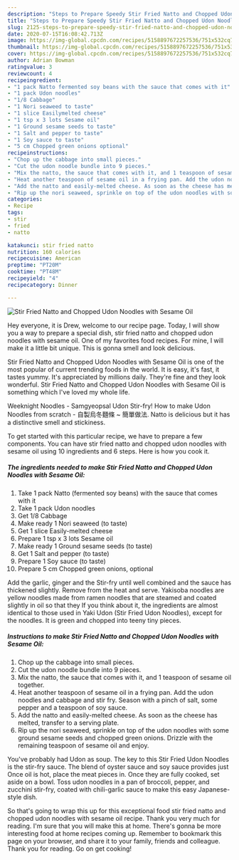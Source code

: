 ```yaml
---
description: "Steps to Prepare Speedy Stir Fried Natto and Chopped Udon Noodles with Sesame Oil"
title: "Steps to Prepare Speedy Stir Fried Natto and Chopped Udon Noodles with Sesame Oil"
slug: 2125-steps-to-prepare-speedy-stir-fried-natto-and-chopped-udon-noodles-with-sesame-oil
date: 2020-07-15T16:08:42.713Z
image: https://img-global.cpcdn.com/recipes/5158897672257536/751x532cq70/stir-fried-natto-and-chopped-udon-noodles-with-sesame-oil-recipe-main-photo.jpg
thumbnail: https://img-global.cpcdn.com/recipes/5158897672257536/751x532cq70/stir-fried-natto-and-chopped-udon-noodles-with-sesame-oil-recipe-main-photo.jpg
cover: https://img-global.cpcdn.com/recipes/5158897672257536/751x532cq70/stir-fried-natto-and-chopped-udon-noodles-with-sesame-oil-recipe-main-photo.jpg
author: Adrian Bowman
ratingvalue: 3
reviewcount: 4
recipeingredient:
- "1 pack Natto fermented soy beans with the sauce that comes with it"
- "1 pack Udon noodles"
- "1/8 Cabbage"
- "1 Nori seaweed to taste"
- "1 slice Easilymelted cheese"
- "1 tsp x 3 lots Sesame oil"
- "1 Ground sesame seeds to taste"
- "1 Salt and pepper to taste"
- "1 Soy sauce to taste"
- "5 cm Chopped green onions optional"
recipeinstructions:
- "Chop up the cabbage into small pieces."
- "Cut the udon noodle bundle into 9 pieces."
- "Mix the natto, the sauce that comes with it, and 1 teaspoon of sesame oil together."
- "Heat another teaspoon of sesame oil in a frying pan. Add the udon noodles and cabbage and stir fry. Season with a pinch of salt, some pepper and a teaspoon of soy sauce."
- "Add the natto and easily-melted cheese. As soon as the cheese has melted, transfer to a serving plate."
- "Rip up the nori seaweed, sprinkle on top of the udon noodles with some ground sesame seeds and chopped green onions. Drizzle with the remaining teaspoon of sesame oil and enjoy."
categories:
- Recipe
tags:
- stir
- fried
- natto

katakunci: stir fried natto 
nutrition: 160 calories
recipecuisine: American
preptime: "PT20M"
cooktime: "PT48M"
recipeyield: "4"
recipecategory: Dinner

---
```



![Stir Fried Natto and Chopped Udon Noodles with Sesame Oil](https://img-global.cpcdn.com/recipes/5158897672257536/751x532cq70/stir-fried-natto-and-chopped-udon-noodles-with-sesame-oil-recipe-main-photo.jpg)

Hey everyone, it is Drew, welcome to our recipe page. Today, I will show you a way to prepare a special dish, stir fried natto and chopped udon noodles with sesame oil. One of my favorites food recipes. For mine, I will make it a little bit unique. This is gonna smell and look delicious.

Stir Fried Natto and Chopped Udon Noodles with Sesame Oil is one of the most popular of current trending foods in the world. It is easy, it's fast, it tastes yummy. It's appreciated by millions daily. They're fine and they look wonderful. Stir Fried Natto and Chopped Udon Noodles with Sesame Oil is something which I've loved my whole life.

Weeknight Noodles - Samgyeopsal Udon Stir-fry! How to make Udon Noodles from scratch - 自製烏冬麵條 ~ 簡單做法. Natto is delicious but it has a distinctive smell and stickiness.


To get started with this particular recipe, we have to prepare a few components. You can have stir fried natto and chopped udon noodles with sesame oil using 10 ingredients and 6 steps. Here is how you cook it.

<!--inarticleads1-->

##### The ingredients needed to make Stir Fried Natto and Chopped Udon Noodles with Sesame Oil:

1. Take 1 pack Natto (fermented soy beans) with the sauce that comes with it
1. Take 1 pack Udon noodles
1. Get 1/8 Cabbage
1. Make ready 1 Nori seaweed (to taste)
1. Get 1 slice Easily-melted cheese
1. Prepare 1 tsp x 3 lots Sesame oil
1. Make ready 1 Ground sesame seeds (to taste)
1. Get 1 Salt and pepper (to taste)
1. Prepare 1 Soy sauce (to taste)
1. Prepare 5 cm Chopped green onions, optional


Add the garlic, ginger and the Stir-fry until well combined and the sauce has thickened slightly. Remove from the heat and serve. Yakisoba noodles are yellow noodles made from ramen noodles that are steamed and coated slightly in oil so that they If you think about it, the ingredients are almost identical to those used in Yaki Udon (Stir Fried Udon Noodles), except for the noodles. It is green and chopped into teeny tiny pieces. 

<!--inarticleads2-->

##### Instructions to make Stir Fried Natto and Chopped Udon Noodles with Sesame Oil:

1. Chop up the cabbage into small pieces.
1. Cut the udon noodle bundle into 9 pieces.
1. Mix the natto, the sauce that comes with it, and 1 teaspoon of sesame oil together.
1. Heat another teaspoon of sesame oil in a frying pan. Add the udon noodles and cabbage and stir fry. Season with a pinch of salt, some pepper and a teaspoon of soy sauce.
1. Add the natto and easily-melted cheese. As soon as the cheese has melted, transfer to a serving plate.
1. Rip up the nori seaweed, sprinkle on top of the udon noodles with some ground sesame seeds and chopped green onions. Drizzle with the remaining teaspoon of sesame oil and enjoy.


You&#39;ve probably had Udon as soup. The key to this Stir Fried Udon Noodles is the stir-fry sauce. The blend of oyster sauce and soy sauce provides just Once oil is hot, place the meat pieces in. Once they are fully cooked, set aside on a bowl. Toss udon noodles in a pan of broccoli, pepper, and zucchini stir-fry, coated with chili-garlic sauce to make this easy Japanese-style dish. 

So that's going to wrap this up for this exceptional food stir fried natto and chopped udon noodles with sesame oil recipe. Thank you very much for reading. I'm sure that you will make this at home. There's gonna be more interesting food at home recipes coming up. Remember to bookmark this page on your browser, and share it to your family, friends and colleague. Thank you for reading. Go on get cooking!
